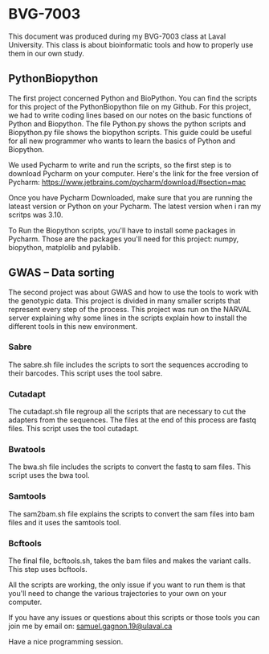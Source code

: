 # BVG-7003
This document was produced during my BVG-7003 class at Laval University. This class is about bioinformatic tools and how to properly use them in our own study. 

## PythonBiopython
The first project concerned Python and BioPython. 
You can find the scripts for this project of the PythonBiopython file on my Github.
For this project, we had to write coding lines based on our notes on the basic functions of Python and Biopython. The file Python.py shows the python scripts and Biopython.py file shows the biopython scripts.
This guide could be useful for all new programmer who wants to learn the basics of Python and Biopython.

We used Pycharm to write and run the scripts, so the first step is to download Pycharm on your computer. Here's the link for the free version of Pycharm: https://www.jetbrains.com/pycharm/download/#section=mac

Once you have Pycharm Downloaded, make sure that you are running the lateast version or Python on your Pycharm. The latest version when i ran my scritps was 3.10.

To Run the Biopython scripts, you'll have to install some packages in Pycharm. Those are the packages you'll need for this project: numpy, biopython, matplolib and pylablib.

## GWAS – Data sorting
The second project was about GWAS and how to use the tools to work with the genotypic data. This project is divided in many smaller scripts that represent every step of the process. 
This project was run on the NARVAL server explaining why some lines in the scripts explain how to install the different tools in this new environment. 

### Sabre
The sabre.sh file includes the scripts to sort the sequences accroding to their barcodes. This script uses the tool sabre.

### Cutadapt
The cutadapt.sh file regroup all the scripts that are necessary to cut the adapters from the sequences. The files at the end of this process are fastq files. This script uses the tool cutadapt.

### Bwatools
The bwa.sh file includes the scripts to convert the fastq to sam files. This script uses the bwa tool. 


### Samtools
The sam2bam.sh file explains the scripts to convert the sam files into bam files and it uses the samtools tool. 

### Bcftools
The final file, bcftools.sh, takes the bam files and makes the variant calls. This step uses bcftools. 


All the scripts are working, the only issue if you want to run them is that you'll need to change the various trajectories to your own on your computer. 

If you have any issues or questions about this scripts or those tools you can join me by email on: samuel.gagnon.19@ulaval.ca

Have a nice programming session. 
